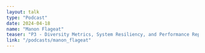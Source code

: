 ```yaml
---
layout: talk
type: "Podcast"
date: 2024-04-18
name: "Manon Flageat"
teaser: "P3 - Diversity Metrics, System Resiliency, and Performance Reproducibility in Robotic Systems"
link: "/podcasts/manon_flageat"
---
```

